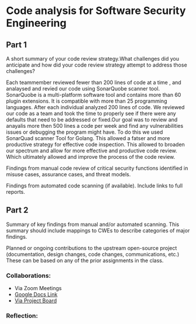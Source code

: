 # Code analysis for Software Security Engineering



## Part 1
  
A short summary of your code review strategy.What challenges did you anticipate and how did your code review strategy attempt to address those challenges?

Each teammember reviewed fewer than 200 lines of code at a time , and analaysed and revied our code using SonarQuobe scanner tool. SonarQuobe is a multi-platform software tool and contains more than 60 plugin extensions. It is compatible with more than 25 programming languages. After each individual analyzed 200 lines of code. We reviewed our code as a team and took the time to properly see if there were any defaults that need to be addressed or fixed.Our goal was to review and anayalis more then 500 lines a code per week and find any vulnerabilities issues or debugging the program might have. To do this we used SonarQuad scanner Tool for Golang. This allowed a fatser and more productive strategy for effective code inspection. This allowed to broaden our spectrum and allow for more effective and productive code review. Which ultimately allowed and improve the process of the code review.


Findings from manual code review of critical security functions identified in misuse cases, assurance cases, and threat models.

Findings from automated code scanning (if available). Include links to full reports.



## Part 2
 
Summary of key findings from manual and/or automated scanning. This summary should include mappings to CWEs to describe categories of major findings.

Planned or ongoing contributions to the upstream open-source project (documentation, design changes, code changes, communications, etc.) These can be based on any of the prior assignments in the class.

 

### Collaborations:  
* Via Zoom Meetings
* [Google Docs Link](https://docs.google.com/document/d/1HUrJewfo7kQ76LBDpRS7hcHfIfXYbmgBH6v3eCQF67I/edit?usp=sharing)
* [Via Project Board](https://github.com/ZexiXin/CYBR8420/projects/1)



### Reflection:

